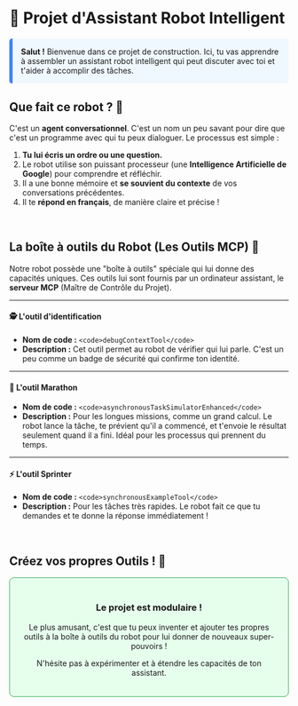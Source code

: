 # 🤖 Projet d'Assistant Robot Intelligent

<div style="background-color: #f0f8ff; border-left: 6px solid #4285f4; padding: 15px; margin-top: 20px; margin-bottom: 20px; border-radius: 5px;">
  <strong>Salut !</strong> Bienvenue dans ce projet de construction. Ici, tu vas apprendre à assembler un assistant robot intelligent qui peut discuter avec toi et t'aider à accomplir des tâches.
</div>

## Que fait ce robot ? 🧐

C'est un **agent conversationnel**. C'est un nom un peu savant pour dire que c'est un programme avec qui tu peux dialoguer. Le processus est simple :

1.  **Tu lui écris un ordre ou une question.**
2.  Le robot utilise son puissant processeur (une **Intelligence Artificielle de Google**) pour comprendre et réfléchir.
3.  Il a une bonne mémoire et **se souvient du contexte** de vos conversations précédentes.
4.  Il te **répond en français**, de manière claire et précise !

<br>

## La boîte à outils du Robot (Les Outils MCP) 🧰

Notre robot possède une "boîte à outils" spéciale qui lui donne des capacités uniques. Ces outils lui sont fournis par un ordinateur assistant, le **serveur MCP** (Maître de Contrôle du Projet).

---

#### 🕵️ L'outil d'identification
* **Nom de code :** `<code>debugContextTool</code>`
* **Description :** Cet outil permet au robot de vérifier qui lui parle. C'est un peu comme un badge de sécurité qui confirme ton identité.

---

#### 🐢 L'outil Marathon
* **Nom de code :** `<code>asynchronousTaskSimulatorEnhanced</code>`
* **Description :** Pour les longues missions, comme un grand calcul. Le robot lance la tâche, te prévient qu'il a commencé, et t'envoie le résultat seulement quand il a fini. Idéal pour les processus qui prennent du temps.

---

#### ⚡ L'outil Sprinter
* **Nom de code :** `<code>synchronousExampleTool</code>`
* **Description :** Pour les tâches très rapides. Le robot fait ce que tu demandes et te donne la réponse immédiatement !

<br>

## Créez vos propres Outils ! 🎨

<div style="background-color: #e6ffed; border: 1px solid #34a853; border-radius: 8px; padding: 20px; text-align: center;">
  <h3>Le projet est modulaire !</h3>
  <p>Le plus amusant, c'est que tu peux inventer et ajouter tes propres outils à la boîte à outils du robot pour lui donner de nouveaux super-pouvoirs !</p>
  <p>N'hésite pas à expérimenter et à étendre les capacités de ton assistant.</p>
</div>